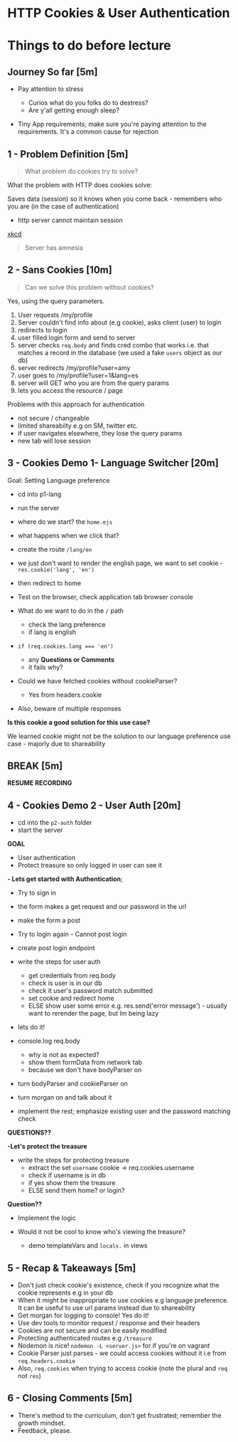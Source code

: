 HTTP Cookies & User Authentication
===

# Things to do before lecture


## Journey So far [5m]

- Pay attention to stress
  + Curios what do you folks do to destress?
  + Are y'all getting enough sleep?
  
- Tiny App requirements; make sure you're paying attention to the requirements. It's a common cause for rejection


## 1 - Problem Definition [5m]

> What problem do cookies try to solve?

What the problem with HTTP does cookies solve:

Saves data (session) so it knows when you come back - remembers who you are (in the case of authentication)
- http server cannot maintain session

[xkcd](https://xkcd.com/869/)

> Server has amnesia


## 2 - Sans Cookies [10m]

> Can we solve this problem without cookies?

Yes, using the query parameters.

1. User requests /my/profile
2. Server couldn't find info about (e.g cookie), asks client (user) to login
3. redirects to login
4. user filled login form and send to server
5. server checks `req.body` and finds cred combo that works i.e. that matches a record in the database (we used a fake `users` object as our db)
6. server redirects /my/profile?user=amy
7. user goes to /my/profile?user=1&lang=es
8. server will GET who you are from the query params
9. lets you access the resource / page

Problems with this approach for authentication
- not secure / changeable
- limited shareabilty e.g on SM, twitter etc.
- if user navigates elsewhere, they lose the query params
- new tab will lose session

## 3 - Cookies Demo 1- Language Switcher [20m]

Goal: Setting Language preference

- cd into p1-lang
- run the server
- where do we start? the `home.ejs`
- what happens when we click that?
- create the route `/lang/en`
- we just don't want to render the english page, we want to set cookie - `res.cookie('lang', 'en')`
- then redirect to home

- Test on the browser, check application tab browser console

- What do we want to do in the `/` path
  + check the lang preference
  + if lang is english
- `if (req.cookies.lang === 'en')`
  + any **Questions or Comments**
  + it fails why?
- Could we have fetched cookies without cookieParser?
  + Yes from headers.cookie

- Also, beware of multiple responses

**Is this cookie a good solution for this use case?**

We learned cookie might not be the solution to our language preference use case - majorly due to shareability

## BREAK [5m]
**RESUME RECORDING**

## 4 - Cookies Demo 2 - User Auth [20m]

- cd into the `p2-auth` folder
- start the server

**GOAL**

- User authentication
- Protect treasure so only logged in user can see it

**- Lets get started with Authentication**;
- Try to sign in
- the form makes a get request and our password in the url
- make the form a post
- Try to login again - Cannot post login
- create post login endpoint
- write the steps for user auth
  + get credentials from req.body
  + check is user is in our db
  + check it user's password match submitted
  + set cookie and redirect home
  + ELSE show user some error e.g. res.send('error message') - usually want to rerender the page, but Im being lazy

- lets do it!
- console.log req.body
  + why is not as expected?
  + show them formData from network tab
  + because we don't have bodyParser on
- turn bodyParser and cookieParser on
- turn morgan on and talk about it

- implement the rest; emphasize existing user and the password matching check

**QUESTIONS??**

**-Let's protect the treasure**

- write the steps for protecting treasure
  + extract the set `username` cookie -> req.cookies.username
  + check if username is in db
  + if yes show them the treasure
  + ELSE send them home? or login?

**Question??**

- Implement the logic

- Would it not be cool to know who's viewing the treasure?
  + demo templateVars and `locals.` in views


## 5 - Recap & Takeaways [5m]

- Don't just check cookie's existence, check if you recognize what the cookie represents e.g in your db
- When it might be inappropriate to use cookies e.g language preference. It can be useful to use url params instead due to shareability
- Get morgan for logging to console! Yes do it!
- Use dev tools to monitor request / response and their headers
- Cookies are not secure and can be easily modified
- Protecting authenticated routes e.g `/treasure`
- Nodemon is nice! `nodemon -L <server.js>` for if you're on vagrant
- Cookie Parser just parses - we could access cookies without it i.e from `req.headers.cookie`
- Also, `req.cookies` when trying to access cookie (note the plural and `req` not `res`)

## 6 - Closing Comments [5m]

- There's method to the curriculum, don't get frustrated; remember the growth mindset.
- Feedback, please.
